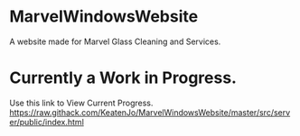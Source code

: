 # MarvelWindowsWebsite
  A website made for Marvel Glass Cleaning and Services.

# Currently a Work in Progress.

Use this link to View Current Progress.
https://raw.githack.com/KeatenJo/MarvelWindowsWebsite/master/src/server/public/index.html






